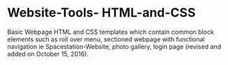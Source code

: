 # Website-Tools- HTML-and-CSS

Basic Webpage HTML and CSS templates which contain common block elements such as roll over menu, sectioned webpage with functional navigation ie Spacestation-Website, photo gallery, login page (revised and added on October 15, 2016).
